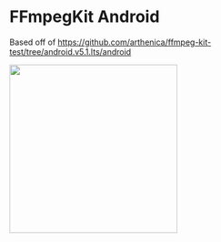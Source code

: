 # FFmpegKit Android

Based off of https://github.com/arthenica/ffmpeg-kit-test/tree/android.v5.1.lts/android

<img src="https://github.com/arthenica/ffmpeg-kit-test/blob/main/docs/assets/android.gif" width="295">
